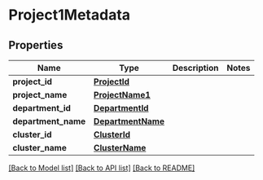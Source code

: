 # Project1Metadata

## Properties
Name | Type | Description | Notes
------------ | ------------- | ------------- | -------------
**project_id** | [**ProjectId**](ProjectId.md) |  | 
**project_name** | [**ProjectName1**](ProjectName1.md) |  | 
**department_id** | [**DepartmentId**](DepartmentId.md) |  | 
**department_name** | [**DepartmentName**](DepartmentName.md) |  | 
**cluster_id** | [**ClusterId**](ClusterId.md) |  | 
**cluster_name** | [**ClusterName**](ClusterName.md) |  | 

[[Back to Model list]](../README.md#documentation-for-models) [[Back to API list]](../README.md#documentation-for-api-endpoints) [[Back to README]](../README.md)

